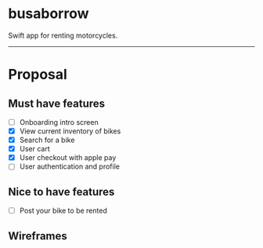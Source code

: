 # busaborrow
Swift app for renting motorcycles.

-------------------------------------------------------------
# Proposal

## Must have features
- [ ] Onboarding intro screen
- [x] View current inventory of bikes
- [x] Search for a bike
- [x] User cart
- [x] User checkout with apple pay
- [ ] User authentication and profile
## Nice to have features
- [ ] Post your bike to be rented
## Wireframes


